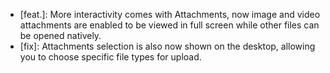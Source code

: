 - [feat.]: More interactivity comes with Attachments, now image and video attachments are enabled to be viewed in full screen while other files can be opened natively.
- [fix]: Attachments selection is also now shown on the desktop, allowing you to choose specific file types for upload.
